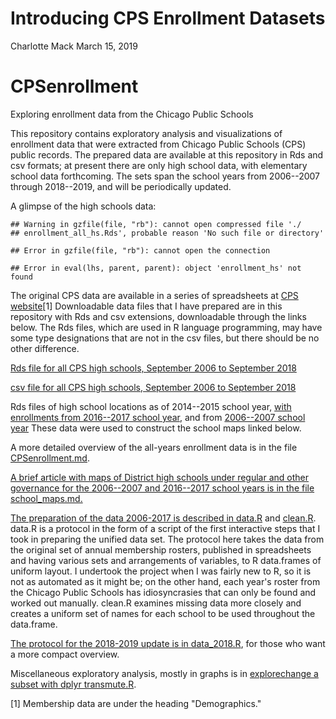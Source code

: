 Introducing CPS Enrollment Datasets
================
Charlotte Mack
March 15, 2019

CPSenrollment
=============

Exploring enrollment data from the Chicago Public Schools

This repository contains exploratory analysis and visualizations of enrollment data that were extracted from Chicago Public Schools (CPS) public records. The prepared data are available at this repository in Rds and csv formats; at present there are only high school data, with elementary school data forthcoming. The sets span the school years from 2006--2007 through 2018--2019, and will be periodically updated.

A glimpse of the high schools data:

    ## Warning in gzfile(file, "rb"): cannot open compressed file './
    ## enrollment_all_hs.Rds', probable reason 'No such file or directory'

    ## Error in gzfile(file, "rb"): cannot open the connection

    ## Error in eval(lhs, parent, parent): object 'enrollment_hs' not found

The original CPS data are available in a series of spreadsheets at [CPS website](http://www.cps.edu/SchoolData/Pages/SchoolData.aspx)[1] Downloadable data files that I have prepared are in this repository with Rds and csv extensions, downloadable through the links below. The Rds files, which are used in R language programming, may have some type designations that are not in the csv files, but there should be no other difference.

[Rds file for all CPS high schools, September 2006 to September 2018](https://github.com/cymack/CPSenrollment/blob/master/enrollment_all_hs.Rds)

[csv file for all CPS high schools, September 2006 to September 2018](https://github.com/cymack/CPSenrollment/blob/master/enrollment_all_hs.csv)

Rds files of high school locations as of 2014--2015 school year, [with enrollments from 2016--2017 school year](https://github.com/cymack/CPSenrollment/blob/master/school_loc_merged.2016.Rds), and from [2006--2007 school year](https://github.com/cymack/CPSenrollment/blob/master/school_loc_merged.206.Rds) These data were used to construct the school maps linked below.

A more detailed overview of the all-years enrollment data is in the file [CPSenrollment.md](https://github.com/cymack/CPSenrollment/blob/master/CPSenrollment.md).

[A brief article with maps of District high schools under regular and other governance for the 2006--2007 and 2016--2017 school years is in the file school\_maps.md.](https://github.com/cymack/CPSenrollment/blob/master/school_maps.md)

[The preparation of the data 2006-2017 is described in data.R](https://github.com/cymack/CPSenrollment/blob/master/data.R) and [clean.R](https://github.com/cymack/CPSenrollment/blob/master/clean.R). data.R is a protocol in the form of a script of the first interactive steps that I took in preparing the unified data set. The protocol here takes the data from the original set of annual membership rosters, published in spreadsheets and having various sets and arrangements of variables, to R data.frames of uniform layout. I undertook the project when I was fairly new to R, so it is not as automated as it might be; on the other hand, each year's roster from the Chicago Public Schools has idiosyncrasies that can only be found and worked out manually. clean.R examines missing data more closely and creates a uniform set of names for each school to be used throughout the data.frame.

[The protocol for the 2018-2019 update is in data\_2018.R](https://github.com/cymack/CPSenrollment/blob/master/data_2018.R), for those who want a more compact overview.

Miscellaneous exploratory analysis, mostly in graphs is in [explorechange a subset with dplyr transmute.R](https://github.com/cymack/CPSenrollment/blob/master/explore.R).

[1] Membership data are under the heading "Demographics."
